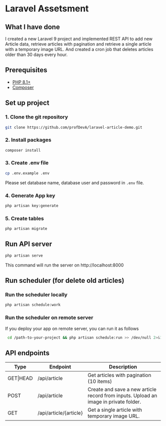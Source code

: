 # Laravel Assetsment

## What I have done

I created a new Laravel 9 project and implemented REST API to add new Article data, retrieve articles with pagination and retrieve a single article with a temporary image URL.
And created a cron job that deletes articles older than 30 days every hour.
## Prerequisites

- [PHP 8.1+](https://www.php.net/)
- [Composer](https://getcomposer.org/)

## Set up project

### 1. Clone the git repository

```bash
git clone https://github.com/profDevA/laravel-article-demo.git
```

### 2. Install packages

```bash
composer install
```

### 3. Create .env file

```bash
cp .env.example .env
```

Please set database name, database user and password in `.env` file.

### 4. Generate App key

```bash
php artisan key:generate
```

### 5. Create tables

```bash
php artisan migrate
```

## Run API server

```bash
php artisan serve
```

This command will run the server on http://localhost:8000

## Run scheduler (for delete old articles)

### Run the scheduler locally

```bash
php artisan schedule:work
```

### Run the scheduler on remote server

If you deploy your app on remote server, you can run it as follows

```bash
 cd /path-to-your-project && php artisan schedule:run >> /dev/null 2>&1
```

## API endpoints

| Type | Endpoint | Description
| ------------- | ------------- | -------------
| GET\|HEAD | /api/article | Get articles with pagination (10 items)
| POST | /api/article | Create and save a new article record from inputs. Upload an image in private folder.
| GET | /api/article/{article} | Get a single article with temporary image URL.

